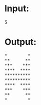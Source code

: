 # Input:
5
# Output:
<pre>
*        *
**      **
***    ***
****  ****
**********
**********
****  ****
***    ***
**      **
*        *
</pre>
